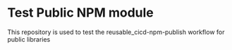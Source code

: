 # Test Public NPM module

This repository is used to test the reusable_cicd-npm-publish workflow for public libraries